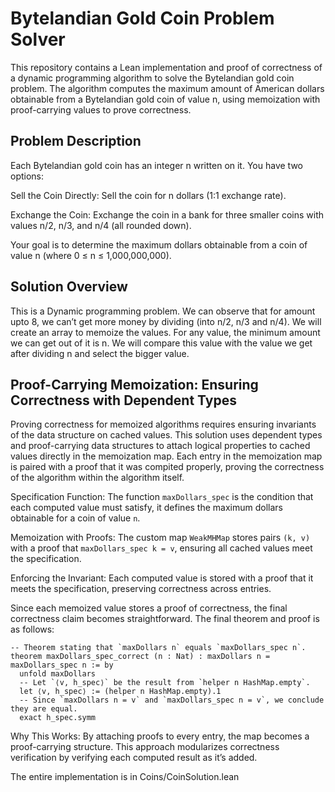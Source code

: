 # Bytelandian Gold Coin Problem Solver

This repository contains a Lean implementation and proof of correctness of a dynamic programming algorithm to solve the Bytelandian gold coin problem. The algorithm computes the maximum amount of American dollars obtainable from a Bytelandian gold coin of value n, using memoization with proof-carrying values to prove correctness.

## Problem Description

Each Bytelandian gold coin has an integer n written on it. You have two options:

Sell the Coin Directly: Sell the coin for n dollars (1:1 exchange rate).

Exchange the Coin: Exchange the coin in a bank for three smaller coins with values n/2, n/3, and n/4 (all rounded down).

Your goal is to determine the maximum dollars obtainable from a coin of value n (where 0 ≤ n ≤ 1,000,000,000).

## Solution Overview

This is a Dynamic programming problem. We can observe that for amount upto 8, we can’t get more money by dividing (into n/2, n/3 and n/4). We will create an array to memoize the values. For any value, the minimum amount we can get out of it is n. We will compare this value with the value we get after dividing n and select the bigger value.

## Proof-Carrying Memoization: Ensuring Correctness with Dependent Types

Proving correctness for memoized algorithms requires ensuring invariants of the data structure on cached values. This solution uses dependent types and proof-carrying data structures to attach logical properties to cached values directly in the memoization map. Each entry in the memoization map is paired with a proof that it was compited properly, proving the correctness of the algorithm within the algorithm itself.

Specification Function: The function `maxDollars_spec` is the condition that each computed value must satisfy, it defines the maximum dollars obtainable for a coin of value `n`.

Memoization with Proofs: The custom map `WeakMHMap` stores pairs `(k, v)` with a proof that `maxDollars_spec k = v`, ensuring all cached values meet the specification.

Enforcing the Invariant: Each computed value is stored with a proof that it meets the specification, preserving correctness across entries.

Since each memoized value stores a proof of correctness, the final correctness claim becomes straightforward. The final theorem and proof is as follows:
```
-- Theorem stating that `maxDollars n` equals `maxDollars_spec n`.
theorem maxDollars_spec_correct (n : Nat) : maxDollars n = maxDollars_spec n := by
  unfold maxDollars
  -- Let `⟨v, h_spec⟩` be the result from `helper n HashMap.empty`.
  let ⟨v, h_spec⟩ := (helper n HashMap.empty).1
  -- Since `maxDollars n = v` and `maxDollars_spec n = v`, we conclude they are equal.
  exact h_spec.symm
```


Why This Works: By attaching proofs to every entry, the map becomes a proof-carrying structure. This approach modularizes correctness verification by verifying each computed result as it’s added.

The entire implementation is in Coins/CoinSolution.lean
